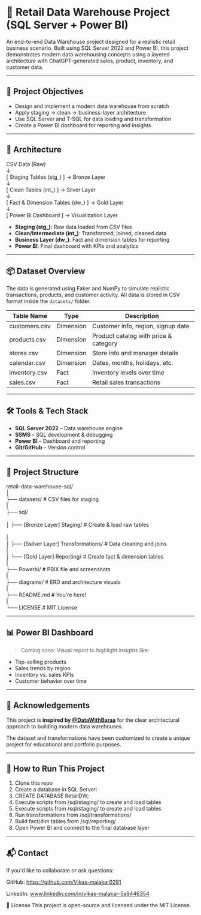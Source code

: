 # 🏬 Retail Data Warehouse Project (SQL Server + Power BI)

An end-to-end Data Warehouse project designed for a realistic retail business scenario. Built using SQL Server 2022 and Power BI, this project demonstrates modern data warehousing concepts using a layered architecture with ChatGPT-generated sales, product, inventory, and customer data.

---

## 🚀 Project Objectives

- Design and implement a modern data warehouse from scratch
- Apply staging → clean → business-layer architecture
- Use SQL Server and T-SQL for data loading and transformation
- Create a Power BI dashboard for reporting and insights

---

## 🧱 Architecture

CSV Data (Raw) <br>
    ↓  <br>
[ Staging Tables (stg_) ]         → Bronze Layer <br>
    ↓ <br>
[ Clean Tables (int_) ]           → Silver Layer <br>
    ↓  <br>
[ Fact & Dimension Tables (dw_) ] → Gold Layer <br>
    ↓  <br>
[ Power BI Dashboard ]            → Visualization Layer <br>



- **Staging (stg_)**: Raw data loaded from CSV files
- **Clean/Intermediate (int_)**: Transformed, joined, cleaned data
- **Business Layer (dw_)**: Fact and dimension tables for reporting
- **Power BI**: Final dashboard with KPIs and analytics

---

## 📦 Dataset Overview

The data is generated using Faker and NumPy to simulate realistic transactions, products, and customer activity. All data is stored in CSV format inside the `datasets/` folder.

| Table Name     | Type        | Description                             |
|----------------|-------------|-----------------------------------------|
| customers.csv  | Dimension   | Customer info, region, signup date      |
| products.csv   | Dimension   | Product catalog with price & category   |
| stores.csv     | Dimension   | Store info and manager details          |
| calendar.csv   | Dimension   | Dates, months, holidays, etc.           |
| inventory.csv  | Fact        | Inventory levels over time              |
| sales.csv      | Fact        | Retail sales transactions               |

---

## 🛠 Tools & Tech Stack

- **SQL Server 2022**        – Data warehouse engine
- **SSMS**                   – SQL development & debugging
- **Power BI**               – Dashboard and reporting
- **Git/GitHub**             – Version control

---

## 📁 Project Structure

retail-data-warehouse-sql/ <br>
│ <br>
├── datasets/                               # CSV files for staging <br>
|<br>
├── sql/<br>  
│ ├── [Bronze Layer] Staging/                # Create & load raw tables <br>  
|  <br>
│ ├── [Ssilver Layer] Transformations/      # Data cleaning and joins <br> 
|  <br>
│ └── [Gold Layer] Reporting/                # Create fact & dimension tables <br>
|  <br>
├── Powerbi/                                # PBIX file and screenshots  <br>
|  <br>
├── diagrams/                               # ERD and architecture visuals  <br>
|<br>
├── README.md                               # You're here!  <br>
|<br>
└── LICENSE                                  # MIT License  <br>


---

## 📊 Power BI Dashboard

> Coming soon: Visual report to highlight insights like:

- Top-selling products
- Sales trends by region
- Inventory vs. sales KPIs
- Customer behavior over time

---

## 🙏 Acknowledgements

This project is **inspired by [@DataWithBaraa](https://github.com/DataWithBaraa)** for the clear architectural approach to building modern data warehouses.

The dataset and transformations have been customized to create a unique project for educational and portfolio purposes.

---

## 📌 How to Run This Project

1. Clone this repo  
2. Create a database in SQL Server:
3. CREATE DATABASE RetailDW;
4. Execute scripts from /sql/staging/ to create and load tables
5. Execute scripts from /sql/staging/ to create and load tables
6. Run transformations from /sql/transformations/
7. Build fact/dim tables from /sql/reporting/
8. Open Power BI and connect to the final database layer

---

## 📬 Contact
If you'd like to collaborate or ask questions:

GitHub: https://github.com/Vikas-malakar0281

LinkedIn: www.linkedin.com/in/vikas-malakar-5a9446354

🪪 License
This project is open-source and licensed under the MIT License.
